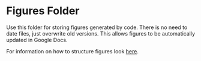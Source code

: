 # Figures Folder

Use this folder for storing figures generated by code. There is no need to date files, just overwrite old versions. This allows figures to be automatically updated in Google Docs.

For information on how to structure figures look [here](https://www.notion.so/motivationbehaviour/Workflow-Results-5d0ace5ebb074bcf92813e25bbf437be).